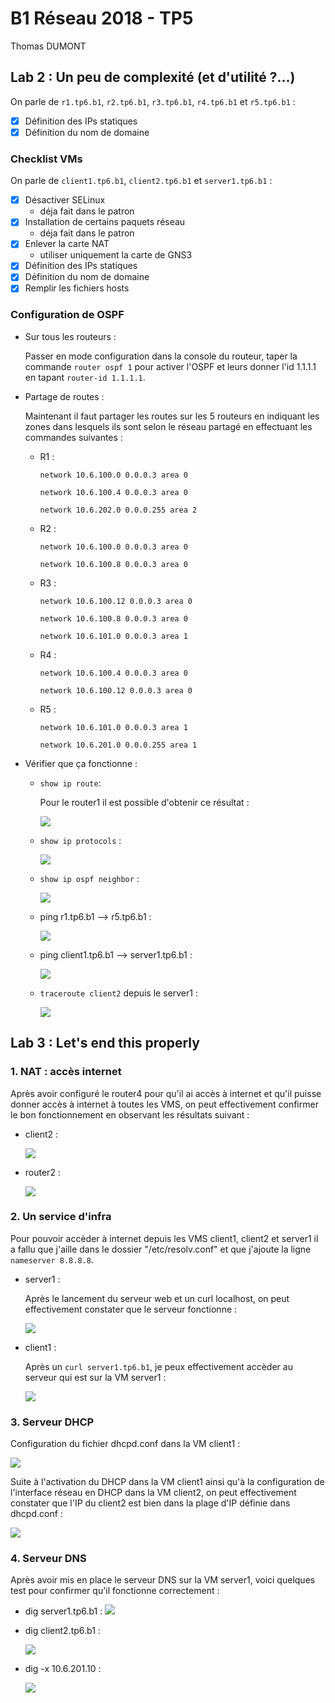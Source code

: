 # B1 Réseau 2018 - TP5
Thomas DUMONT

## Lab 2 : Un peu de complexité (et d'utilité ?...)

On parle de `r1.tp6.b1`, `r2.tp6.b1`, `r3.tp6.b1`, `r4.tp6.b1` et `r5.tp6.b1` :
* [X] Définition des IPs statiques
* [X] Définition du nom de domaine

### Checklist VMs

On parle de `client1.tp6.b1`, `client2.tp6.b1` et `server1.tp6.b1` :
* [X] Désactiver SELinux
  * déja fait dans le patron
* [X] Installation de certains paquets réseau
  * déja fait dans le patron
* [X] Enlever la carte NAT
  * utiliser uniquement la carte de GNS3
* [X] Définition des IPs statiques
* [X] Définition du nom de domaine
* [X] Remplir les fichiers hosts

### Configuration de OSPF

* Sur tous les routeurs :

    Passer en mode configuration dans la console du routeur, taper la commande `router ospf 1` pour activer l'OSPF et leurs donner l'id 1.1.1.1 en tapant `router-id 1.1.1.1`.

* Partage de routes :

    Maintenant il faut partager les routes sur les 5 routeurs en indiquant les zones dans lesquels ils sont selon le réseau partagé en effectuant les commandes suivantes :

    * R1 :

        `network 10.6.100.0 0.0.0.3 area 0`

        `network 10.6.100.4 0.0.0.3 area 0`

        `network 10.6.202.0 0.0.0.255 area 2`

    * R2 :

        `network 10.6.100.0 0.0.0.3 area 0`

        `network 10.6.100.8 0.0.0.3 area 0`

    * R3 :

        `network 10.6.100.12 0.0.0.3 area 0`

        `network 10.6.100.8 0.0.0.3 area 0`

        `network 10.6.101.0 0.0.0.3 area 1`

    * R4 :

        `network 10.6.100.4 0.0.0.3 area 0`

        `network 10.6.100.12 0.0.0.3 area 0`

    * R5 :

        `network 10.6.101.0 0.0.0.3 area 1`

        `network 10.6.201.0 0.0.0.255 area 1`

* Vérifier que ça fonctionne :

    * `show ip route`:

        Pour le router1 il est possible d'obtenir ce résultat :

        ![](https://image.noelshack.com/fichiers/2019/11/5/1552684872-show-ip-route.png)

    * `show ip protocols` :

        ![](https://image.noelshack.com/fichiers/2019/11/5/1552685581-show-ip-protocols.png)

    * `show ip ospf neighbor` :

        ![](https://image.noelshack.com/fichiers/2019/11/5/1552685089-show-ip-ospf-neighbor.png)

    * ping r1.tp6.b1 --> r5.tp6.b1 :

        ![](https://image.noelshack.com/fichiers/2019/11/5/1552685289-ping-r1tor5.png)

    * ping client1.tp6.b1 --> server1.tp6.b1 :

        ![](https://image.noelshack.com/fichiers/2019/11/5/1552685412-ping-client1toserver1.png)

    * `traceroute client2` depuis le server1 :

        ![](https://image.noelshack.com/fichiers/2019/11/5/1552685968-traceroute-server1toclient2.png)

## Lab 3 : Let's end this properly

### 1. NAT : accès internet

Après avoir configuré le router4 pour qu'il ai accès à internet et qu'il puisse donner accès à internet à toutes les VMS, on peut effectivement confirmer le bon fonctionnement en observant les résultats suivant :

* client2 :

    ![](https://image.noelshack.com/fichiers/2019/11/6/1552767216-client2-ping-8-8-8-8.png)

* router2 :

    ![](https://image.noelshack.com/fichiers/2019/11/6/1552767361-r2-ping-google-com.png)

### 2. Un service d'infra

Pour pouvoir accèder à internet depuis les VMS client1, client2 et server1 il a fallu que j'aille dans le dossier "/etc/resolv.conf" et que j'ajoute la ligne `nameserver 8.8.8.8`.

* server1 :

    Après le lancement du serveur web et un curl localhost, on peut effectivement constater que le serveur fonctionne :

    ![](https://image.noelshack.com/fichiers/2019/11/7/1552837769-server1-curl-localhost.png)

* client1 :

    Après un `curl server1.tp6.b1`, je peux effectivement accèder au serveur qui est sur la VM server1 :

    ![](https://image.noelshack.com/fichiers/2019/11/7/1552837880-client1-curl-server1.png)

### 3. Serveur DHCP

Configuration du fichier dhcpd.conf dans la VM client1 : 

![](https://image.noelshack.com/fichiers/2019/11/7/1552836541-dhcpd-conf-client2.png)

Suite à l'activation du DHCP dans la VM client1 ainsi qu'à la configuration de l'interface réseau en DHCP dans la VM client2, on peut effectivement constater que l'IP du client2 est bien dans la plage d'IP définie dans dhcpd.conf :

![](https://image.noelshack.com/fichiers/2019/11/7/1552836726-dhcp-client1-ip.png)

### 4. Serveur DNS

Après avoir mis en place le serveur DNS sur la VM server1, voici quelques test pour confirmer qu'il fonctionne correctement :

* dig server1.tp6.b1 :
    ![](https://image.noelshack.com/fichiers/2019/11/7/1552843471-dig-server1.png)

* dig client2.tp6.b1 :

    ![](https://image.noelshack.com/fichiers/2019/11/7/1552844246-dig-client2.png)

* dig -x 10.6.201.10 :

    ![](https://image.noelshack.com/fichiers/2019/11/7/1552844316-dig-x-10-6-201-10.png)